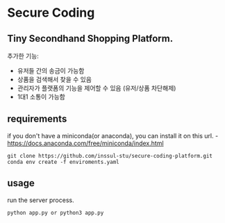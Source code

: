 # Secure Coding

## Tiny Secondhand Shopping Platform.

추가한 기능:

- 유저들 간의 송금이 가능함
- 상품을 검색해서 찾을 수 있음
- 관리자가 플랫폼의 기능을 제어할 수 있음 (유저/상품 차단해제)
- 1대1 소통이 가능함

## requirements

if you don't have a miniconda(or anaconda), you can install it on this url. - https://docs.anaconda.com/free/miniconda/index.html

```
git clone https://github.com/inssul-stu/secure-coding-platform.git
conda env create -f enviroments.yaml
```

## usage

run the server process.

```
python app.py or python3 app.py
```

